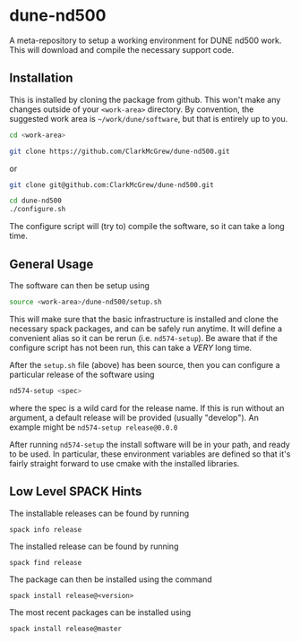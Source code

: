 # dune-nd500

A meta-repository to setup a working environment for DUNE nd500 work.  This
will download and compile the necessary support code.

## Installation

This is installed by cloning the package from github.  This won't make any
changes outside of your `<work-area>` directory.  By convention, the
suggested work area is `~/work/dune/software`, but that is entirely up to
you.

```bash
cd <work-area>
``` 

```bash
git clone https://github.com/ClarkMcGrew/dune-nd500.git
```
or
```bash
git clone git@github.com:ClarkMcGrew/dune-nd500.git
```

```bash
cd dune-nd500
./configure.sh
```

The configure script will (try to) compile the software, so it can take a
long time.


## General Usage

The software can then be setup using

```bash
source <work-area>/dune-nd500/setup.sh
```

This will make sure that the basic infrastructure is installed and clone
the necessary spack packages, and can be safely run anytime.  It will
define a convenient alias so it can be rerun (i.e. `nd574-setup`).  Be aware
that if the configure script has not been run, this can take a *VERY* long
time.

After the `setup.sh` file (above) has been source, then you can configure a
particular release of the software using

```bash
nd574-setup <spec>
```

where the spec is a wild card for the release name.  If this is run without an argument, a default release will be provided (usually "develop").  An example might be `nd574-setup release@0.0.0`

After running `nd574-setup` the install software will be in your path, and
ready to be used.  In particular, these environment variables are defined
so that it's fairly straight forward to use cmake with the installed
libraries.



## Low Level SPACK Hints

The installable releases can be found by running

```
spack info release
```

The installed release can be found by running

```
spack find release
```

The package can then be installed using the command

```
spack install release@<version>
```

The most recent packages can be installed using

```
spack install release@master
```
